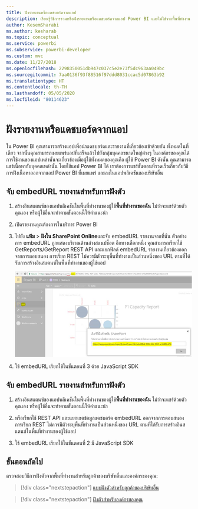 ```yaml
---
title: ฝังรายงานหรือแดชบอร์ดจากแอป
description: เรียนรู้วิธีการรวมหรือฝังรายงานหรือแดชบอร์ดจากแอป Power BI และไม่ใช่จากพื้นที่ทำงาน
author: KesemSharabi
ms.author: kesharab
ms.topic: conceptual
ms.service: powerbi
ms.subservice: powerbi-developer
ms.custom: mvc
ms.date: 11/27/2018
ms.openlocfilehash: 2298350051db947c037c5e2e73f5dc963aa049bc
ms.sourcegitcommit: 7aa0136f93f88516f97ddd8031ccac5d07863b92
ms.translationtype: HT
ms.contentlocale: th-TH
ms.lasthandoff: 05/05/2020
ms.locfileid: "80114623"
---
```

# <a name="embed-reports-or-dashboards-from-apps"></a>ฝังรายงานหรือแดชบอร์ดจากแอป

ใน Power BI คุณสามารถสร้างแอปเพื่อนำแดชบอร์ดและรายงานที่เกี่ยวข้องเข้าด้วยกัน ทั้งหมดในที่เดียว จากนั้นคุณสามารถเผยแพร่แอปที่เสร็จแล้วไปยังกลุ่มบุคคลขนาดใหญ่ต่างๆ ในองค์กรของคุณได้ การใช้งานของแอปเหล่านั้นจะเกี่ยวข้องเมื่อผู้ใช้ทั้งหมดของคุณคือ ผู้ใช้ Power BI ดังนั้น คุณสามารถแชร์เนื้อหากับบุคคลเหล่านั้น โดยใช้แอป Power BI ได้ เราต้องการแชร์ขั้นตอนที่รวดเร็วเกี่ยวกับวิธีการฝังเนื้อหาออกจากแอป Power BI ที่เผยแพร่ และลงในแอปพลิเคชันของบริษัทอื่น

## <a name="grab-a-report-embedurl-for-embedding"></a>จับ embedURL รายงานสำหรับการฝังตัว

1. สร้างอินสแตนซ์ของแอปพลิเคชันในพื้นที่ทำงานของผู้ใช้**พื้นที่ทำงานของฉัน** ไม่ว่าจะแชร์ด้วยตัวคุณเอง หรือผู้ใช้อื่นจะทำตามขั้นตอนนี้ให้คำแนะนำ

2. เปิดรายงานคุณต้องการในบริการ Power BI

3. ไปยัง **แฟ้ม** > **ฝังใน SharePoint Online**และจับ embedURL รายงานจากที่นั่น ตัวอย่างการ embedURL ถูกแสดงบริเวณด้านล่างสแนปช็อต อีกทางเลือกหนึ่ง คุณสามารถเรียกใช้ GetReports/GetReport REST API และแยกฟิลด์ embedURL รายงานเกี่ยวข้องออกจากการตอบสนอง การเรียก REST ไม่ควรมีตัวระบุพื้นที่ทำงานเป็นส่วนหนึ่งของ URL ตามที่ได้รับการสร้างอินสแตนซ์ในพื้นที่ทำงานของผู้ใช้แอป

    ![ฝังตัวจากแอป](media/embed-from-apps/embed-from-app.png)

4. ใช้ embedURL เรียกใช้ในขั้นตอนที่ 3 ด้วย JavaScript SDK

## <a name="grab-a-dashboard-embedurl-for-embedding"></a>จับ embedURL รายงานสำหรับการฝังตัว

1. สร้างอินสแตนซ์ของแอปพลิเคชันในพื้นที่ทำงานของผู้ใช้**พื้นที่ทำงานของฉัน** ไม่ว่าจะแชร์ด้วยตัวคุณเอง หรือผู้ใช้อื่นจะทำตามขั้นตอนนี้ให้คำแนะนำ

2. หรือเรียกใช้ REST API และแยกเขตข้อมูลแดชบอร์ด embedURL ออกจากการตอบสนอง การเรียก REST ไม่ควรมีตัวระบุพื้นที่ทำงานเป็นส่วนหนึ่งของ URL ตามที่ได้รับการสร้างอินสแตนซ์ในพื้นที่ทำงานของผู้ใช้แอป

3. ใช้ embedURL เรียกใช้ในขั้นตอนที่ 2 มี JavaScript SDK

## <a name="next-steps"></a>ขั้นตอนถัดไป

ตรวจสอบวิธีการฝังตัวจากพื้นที่ทำงานสำหรับลูกค้าของบริษัทอื่นและองค์กรของคุณ:

> [!div class="nextstepaction"]
>[แบบฝังตัวสำหรับลูกค้าของบริษัทอื่น](embed-sample-for-customers.md)

> [!div class="nextstepaction"]
>[ฝังตัวสำหรับองค์กรของคุณ](embed-sample-for-your-organization.md)
